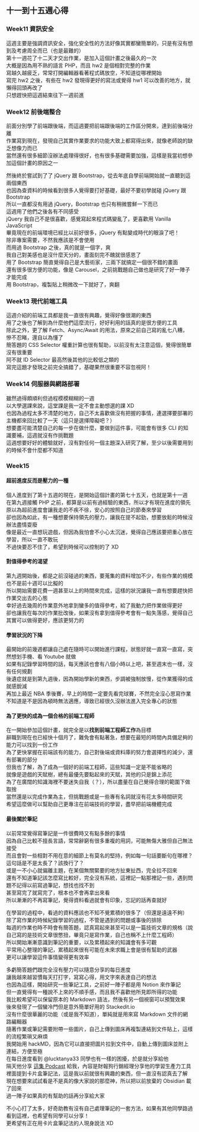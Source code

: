 ## 十一到十五週心得

### Week11 資訊安全

這週主要是強調資訊安全，強化安全性的方法好像其實都蠻簡單的，只是有沒有想到及考慮周全而已（也是最難的）  
第十一週花了十二天才交出作業，是加入這個計畫之後最久的一次  
大概是因為用不熟的語言 PHP，而且 hw2 是個相對完整的作業  
寫越久越疲乏，常常打開編輯器看著程式碼放空，不知道從哪裡開始  
寫完 hw2 之後，有些在 hw2 發現得更好的寫法或覺得 hw1 可以改善的地方，就懶得回頭再改了  
只想趕快把這週結束往下一週前進

### Week12 前後端整合

前面分別學了前端跟後端，而這週要把前端跟後端的工作區分開來，達到前後端分離  
作業寫到現在，發現自己其實作業要求的功能大致上都寫得出來，就像老師說的缺乏想像力而已  
當然還有很多細節沒辦法處理得很好，也有很多基礎需要加強，這樣是我當初想參加這個計畫的原因之一

然後終於嘗試到了了 jQuery 跟 Bootstrap，從去年底自學前端開始就一直聽到這兩個東西  
也因為查資料的時候看到很多人覺得要打好基礎，最好不要初學就碰 jQuery 跟 Bootstrap  
所以一直都沒有用過 jQuery，Bootstrap 也只有稍微嘗鮮一下而已  
這週用了他們之後各有不同感受  
jQuery 我自己不是很喜歡，感覺寫起來程式碼變亂了，更喜歡用 Vanilla JavaScript  
畢竟現在的前端環境已經比以前好很多，jQuery 有點變成時代的眼淚了吧！  
除非專案需要，不然我應該是不會使用  
而用過 Bootstrap 之後，真的就是一個字，爽  
我自己對美感也是沒什麼天分的，畫面刻完不醜就很感恩了  
用了 Bootstrap 簡直覺得自己是大藝術家，三兩下就搞定一個很不錯的畫面  
還有很多很方便的功能，像是 Carousel，之前挑戰題自己做也是研究了好一陣子才能完成  
用 Bootstrap，複製貼上稍微改一下就好了，爽翻

### Week13 現代前端工具

這週介紹的前端工具都是我一直很有興趣，覺得好像很潮的東西  
用了之後也了解到為什麼他們這麼流行，好好利用的話真的是很方便的工具  
除此之外，更了解 Fetch、Async/Await 的用法，原來之前自己寫的亂七八糟，慘不忍睹，還自以為懂了  
簡答題的 CSS Selector 權重計算也很有幫助，以前沒有太注意這個，覺得很簡單沒有很重要  
阿不就 ID Selector 最高然後其他的比較低之類的  
寫完這題才發現之前完全搞錯了，基礎果然很重要不容忽視阿！

### Week14 伺服器與網路部署

雖然過得頗順利但過程模模糊糊的一週  
以大學選課來說，這堂課是我一定不會主動想選的課 XD  
也因為過程太多不清楚的地方，自己不太喜歡做沒有把握的事情，連選擇要部署的主機都來回比較了一天（這只是選擇障礙吧？）  
想要盡可能清楚自己的每一步在做什麼，要做到這件事，可能會有很多 CLI 的知識要補，這週就沒有作挑戰題  
這週想要好好的體驗就好，沒有對任何一個主題深入研究了解，至少以後需要用到的時候不會什麼都不知道

### Week15 

#### 超前進度反而是壓力的一種

個人進度到了第十五週的現在，是開始這個計畫的第七十五天，也就是第十一週  
在第九週接觸 PHP 之前，都算是以前有過經驗的東西，所以才有現在進度的領先  
原以為超前進度會讓我走的不疾不徐，安心的按照自己的節奏來學習  
卻也因為如此，有一種想要保持領先的壓力，讓我在提不起勁，想要放鬆的時候沒辦法盡情耍廢  
像是最近一直想玩遊戲，但因為我怕會不小心太沉迷，覺得自己應該要把重心放在學習，所以一直不敢玩  
不過快要忍不住了，希望到時候可以控制的了 XD  

#### 對值得參考的渴望

第九週開始後，都是之前沒碰過的東西，要蒐集的資料增加不少，有些作業的規模也不是前十週可以比擬的  
所以開始需要花費一週甚至以上的時間來完成，這樣的狀況讓我一直有想要趕快把作業交出去的心態  
幸好過去幾周的作業意外地拿到蠻多的值得參考，給了我動力把作業做得更好  
卻也讓我在每次的作業批改後，如果沒有拿到值得參考會有一點失落感，覺得自己其實可以做得更好，應該更努力的  

#### 學習狀況的下降

最開始的前幾週都讓自己處在隨時可以開始進行課程，狀態好就一直寫一直寫，突然想划手機、看 Youtube 就做  
如果有記錄學習時間的話，每天應該也會有八個小時以上吧，甚至週末也一樣，沒有任何規劃  
後遺症就是到第九週後，因為開始學新的東西，步調被強制放慢，從作業獲得的成就感銳減  
再加上最近 NBA 季後賽，早上的時間一定要先看完球賽，不然完全沒心思寫作業  
不知道是不是因為頓時無法適應，導致已經很久沒辦法進入完全專心的狀態  

#### 為了更快的成為一個合格的前端工程師

在一開始參加這個計畫，就完全是以**找到前端工程師工作**為目標  
辭職到現在也已經快十個月了，難免會有點著急，想要在最短的時間內具備足夠的能力可以找到一份工作  
為了更快掌握在前端該有的能力，自己對後端或資料庫的努力會選擇性的減少，還有部署的部分  
但我也了解，為了成為一個好的前端工程師，這些知識一定是不能省略的  
就像是遊戲的天賦樹，總有最優先要點起來的天賦，其他的只是錦上添花  
為了在廣闊的知識海裡不要迷失自我（？），所以盡量在自己覺得合理的範圍下做取捨  
當然還是以完成作業為主，但挑戰題或是一些專有名詞就沒有花太多時間研究  
希望這麼做可以幫助自己更專注在前端技術的學習，盡早把前端機體完成  

#### 最後關於筆記

以前常常覺得寫筆記是一件很費時又有點多餘的事情  
因為自己比較不擅長言語，常常辭窮有很多重複的用詞，可能無傷大雅但自己無法接受  
而且會對一些相對不用在意的細節上有莫名的堅持，例如每一句話要斷句在哪裡？這句話是不是太長了？該換行了？  
或是一不小心就偏離主題，在某個無關緊要的地方扯東扯西，完全拉不回來  
還有不知道筆記該怎麼寫比較好，完全沒有系統，這裡記一點那裡記一些，遇到問題不記得以前寫過筆記，想找也找不到  
甚至寫完了就寫完了，根本也不會再拿出來看  
所以漸漸的不再寫筆記，覺得資料看過就會有印象，忘記的話再查就好  

在學習的過程中，看過的資料應該也不知不覺累積的很多了（但還是遠遠不夠）  
除了寫作業的時候紀錄學習的過程，不管是遇到的問題或事後的排除  
每週的作業也時不時會有簡答題，認真寫起來甚至可以是一篇技術文章的規格（說自己寫的是技術文章很憋扭，畢竟只是寫作業，自己也稱不上什麼工程師）  
所以開始漸漸意識到筆記的重要，以及累積起來的知識會有多可觀  
平常用心整理的筆記，累積起來很有可能在未來求職上會是很有幫助的武器  
更可以讓學習這件事情變得更有效率  

多虧簡答題們跟完全沒有壓力可以隨意分享的每日進度  
讓我越來越習慣每天打打字，寫寫心得，用文字來表達自己的想法  
也因為這樣，開始研究一些筆記工具，之前好一陣子都是用 Notion 來作筆記  
但一直覺得有一種說不上來的不順手感，而且我不喜歡他所見即所得的功能  
我比較希望可以保留原本的 Markdown 語法，然後有另一個視窗可以預覽效果  
後來發現了一個蠻冷門但是意外簡單好用的 Stackedit.io  
沒有什麼很華麗的功能（或是我不知道），單純就是用來寫 Markdown 文件的網路編輯器  
隨著作業或筆記需要附帶一些圖片，自己上傳到圖床再複製連結到文件貼上，這樣的流程繁瑣又麻煩  
我開始用 hackMD，因為它可以直接把圖片拉到文件中，自動上傳到圖床並附上連結，方便至極  
在每日進度看到 @lucktanya33 同學也有一樣的困擾，於是就分享給他  
隔天他分享 [這集 Podcast](https://podcasts.apple.com/tw/podcast/%E6%98%9F%E7%AE%AD%E5%BB%A3%E6%92%AD/id1459758276?i=1000521507316) 給我，內容是財報狗行銷經理分享他的學習生產力工具  
裡面提到卡片盒筆記法，這是我以前就很有興趣的東西，但一直沒有認真去了解  
現在想要來試試看是不是真的像大家說的那麼神，所以把以前放棄的 Obsidian 載了回來  
過一陣子如果真的有幫助的話再分享給大家  

不小心打了太多，好奇助教有沒有自己處理筆記的一套方法，如果有其他同學路過看到這裡，也希望有同學可以分享！  
更希望有正在用卡片盒筆記法的人現身說法 XD  
